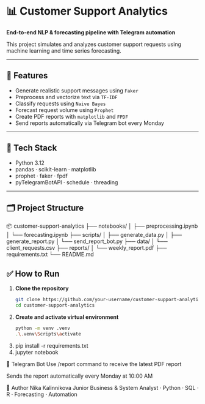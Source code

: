 # 📊 Customer Support Analytics

**End-to-end NLP & forecasting pipeline with Telegram automation**

This project simulates and analyzes customer support requests using machine learning and time series forecasting.

---

## 🚀 Features

- Generate realistic support messages using `Faker`
- Preprocess and vectorize text via `TF-IDF`
- Classify requests using `Naive Bayes`
- Forecast request volume using `Prophet`
- Create PDF reports with `matplotlib` and `FPDF`
- Send reports automatically via Telegram bot every Monday

---

## 🧠 Tech Stack

- Python 3.12  
- pandas · scikit-learn · matplotlib  
- prophet · faker · fpdf  
- pyTelegramBotAPI · schedule · threading

---

## 🗂️ Project Structure
📦 customer-support-analytics
├── notebooks/
│ ├── preprocessing.ipynb
│ └── forecasting.ipynb
├── scripts/
│ ├── generate_data.py
│ ├── generate_report.py
│ └── send_report_bot.py
├── data/
│ └── client_requests.csv
├── reports/
│ └── weekly_report.pdf
├── requirements.txt
└── README.md
## ✅ How to Run

1. **Clone the repository**  
   ```bash
   git clone https://github.com/your-username/customer-support-analytics.git
   cd customer-support-analytics
2. **Create and activate virtual environment**  
   ```bash
   python -m venv .venv
   .\.venv\Scripts\activate
3. pip install -r requirements.txt
4. jupyter notebook

🤖 Telegram Bot
Use /report command to receive the latest PDF report

Sends the report automatically every Monday at 10:00 AM

👤 Author
Nika Kalinnikova
Junior Business & System Analyst · Python · SQL · R · Forecasting · Automation


